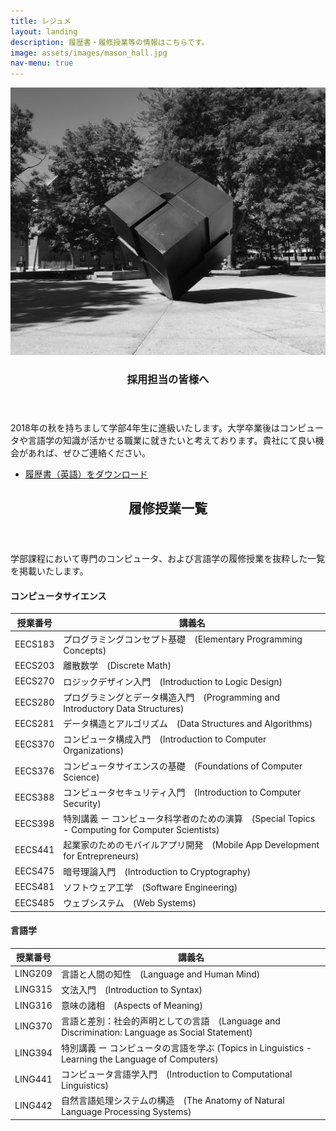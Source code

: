```yaml
---
title: レジュメ
layout: landing
description: 履歴書・履修授業等の情報はこちらです。
image: assets/images/mason_hall.jpg
nav-menu: true
---
```


<!-- Main -->
<div id="main">

<!-- Two -->
<section id="two" class="spotlights">
	<section>
		<a href="generic.html" class="image">
			<img src="../assets/images/cube_bw.jpg" alt="" data-position="center center" />
		</a>
		<div class="content">
			<div class="inner">
				<header class="major">
					<h3>採用担当の皆様へ</h3>
				</header>
				<p>2018年の秋を持ちまして学部4年生に進級いたします。大学卒業後はコンピュータや言語学の知識が活かせる職業に就きたいと考えております。貴社にて良い機会があれば、ぜひご連絡ください。</p>
				<ul class="actions">
					<li><a href="../assets/documents/Shuta_Suzuki_Resume.pdf" target="_blank" class="button">履歴書（英語）をダウンロード</a></li>
				</ul>
			</div>
		</div>
	</section>
</section>

<!-- Three -->
<section id="three">
	<div class="inner">
		<header class="major">
			<h2>履修授業一覧</h2>
		</header>
		<p>学部課程において専門のコンピュータ、および言語学の履修授業を抜粋した一覧を掲載いたします。</p>
        <h4>コンピュータサイエンス</h4>
        <div class="table-wrapper">
            <table>
                <thead>
                    <tr>
                        <th>授業番号</th>
                        <th>講義名</th>
                    </tr>
                </thead>
                <tbody>
                    <tr>
                        <td>EECS183</td>
                        <td>プログラミングコンセプト基礎　(Elementary Programming Concepts)</td>
                    </tr>
                    <tr>
                        <td>EECS203</td>
                        <td>離散数学　(Discrete Math)</td>
                    </tr>
                    <tr>
                        <td>EECS270</td>
                        <td>ロジックデザイン入門　(Introduction to Logic Design)</td>
                    </tr>
                    <tr>
                        <td>EECS280</td>
                        <td>プログラミングとデータ構造入門　(Programming and Introductory Data Structures)</td>
                    </tr>
                    <tr>
                        <td>EECS281</td>
                        <td>データ構造とアルゴリズム　(Data Structures and Algorithms)</td>
                    </tr>
                    <tr>
                        <td>EECS370</td>
                        <td>コンピュータ構成入門　(Introduction to Computer Organizations)</td>
                    </tr>
                    <tr>
                        <td>EECS376</td>
                        <td>コンピュータサイエンスの基礎　(Foundations of Computer Science)</td>
                    </tr>
                    <tr>
                        <td>EECS388</td>
                        <td>コンピュータセキュリティ入門　(Introduction to Computer Security)</td>
                    </tr>
                    <tr>
                        <td>EECS398</td>
                        <td>特別講義 ー コンピュータ科学者のための演算　(Special Topics - Computing for Computer Scientists)</td>
                    </tr>
                    <tr>
                        <td>EECS441</td>
                        <td>起業家のためのモバイルアプリ開発　(Mobile App Development for Entrepreneurs)</td>
                    </tr>
					<tr>
                        <td>EECS475</td>
                        <td>暗号理論入門　(Introduction to Cryptography)</td>
                    </tr>
					<tr>
                        <td>EECS481</td>
                        <td>ソフトウェア工学　(Software Engineering)</td>
                    </tr>
                    <tr>
                        <td>EECS485</td>
                        <td>ウェブシステム　(Web Systems)</td>
                    </tr>
                </tbody>
            </table>
        </div>
        <h4>言語学</h4>
        <div class="table-wrapper">
            <table>
                <thead>
                    <tr>
                        <th>授業番号</th>
                        <th>講義名</th>
                    </tr>
                </thead>
                <tbody>
                    <tr>
                        <td>LING209</td>
                        <td>言語と人間の知性　(Language and Human Mind)</td>
                    </tr>
                    <tr>
                        <td>LING315</td>
                        <td>文法入門　(Introduction to Syntax)</td>
                    </tr>
                    <tr>
                        <td>LING316</td>
                        <td>意味の諸相　(Aspects of Meaning)</td>
                    </tr>
                    <tr>
                        <td>LING370</td>
                        <td>言語と差別：社会的声明としての言語　(Language and Discrimination: Language as Social Statement)</td>
                    </tr>
                    <tr>
                        <td>LING394</td>
                        <td>特別講義 ー コンピュータの言語を学ぶ (Topics in Linguistics - Learning the Language of Computers)</td>
                    </tr>
                    <tr>
                        <td>LING441</td>
                        <td>コンピュータ言語学入門　(Introduction to Computational Linguistics)</td>
                    </tr>
                    <tr>
                        <td>LING442</td>
                        <td>自然言語処理システムの構造　(The Anatomy of Natural Language Processing Systems)</td>
                    </tr>
                </tbody>
            </table>
        </div>
	</div>
</section>

</div>
